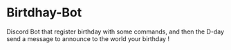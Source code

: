 # Birtdhay-Bot
Discord Bot that register birthday with some commands, and then the D-day send a message to announce to the world your birthday ! 
